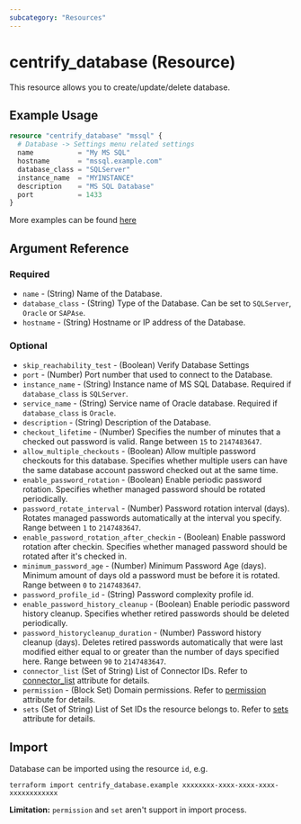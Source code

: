 ```yaml
---
subcategory: "Resources"
---
```


# centrify_database (Resource)

This resource allows you to create/update/delete database.

## Example Usage

```terraform
resource "centrify_database" "mssql" {
  # Database -> Settings menu related settings
  name           = "My MS SQL"
  hostname       = "mssql.example.com"
  database_class = "SQLServer"
  instance_name  = "MYINSTANCE"
  description    = "MS SQL Database"
  port           = 1433
}
```

More examples can be found [here](https://github.com/marcozj/terraform-provider-centrifyvault/tree/main/examples/centrify_database)

## Argument Reference

### Required

- `name` - (String) Name of the Database.
- `database_class` - (String) Type of the Database. Can be set to `SQLServer`, `Oracle` or `SAPAse`.
- `hostname` - (String) Hostname or IP address of the Database.

### Optional

- `skip_reachability_test` - (Boolean) Verify Database Settings
- `port` - (Number) Port number that used to connect to the Database.
- `instance_name` - (String) Instance name of MS SQL Database. Required if `database_class` is `SQLServer`.
- `service_name` - (String) Service name of Oracle database. Required if `database_class` is `Oracle`.
- `description` - (String) Description of the Database.
- `checkout_lifetime` - (Number) Specifies the number of minutes that a checked out password is valid. Range between `15` to `2147483647`.
- `allow_multiple_checkouts` - (Boolean) Allow multiple password checkouts for this database. Specifies whether multiple users can have the same database account password checked out at the same time.
- `enable_password_rotation` - (Boolean) Enable periodic password rotation. Specifies whether managed password should be rotated periodically.
- `password_rotate_interval` - (Number) Password rotation interval (days). Rotates managed passwords automatically at the interval you specify. Range between `1` to `2147483647`.
- `enable_password_rotation_after_checkin` - (Boolean) Enable password rotation after checkin. Specifies whether managed password should be rotated after it's checked in.
- `minimum_password_age` - (Number) Minimum Password Age (days). Minimum amount of days old a password must be before it is rotated. Range between `0` to `2147483647`.
- `password_profile_id` - (String) Password complexity profile id.
- `enable_password_history_cleanup` - (Boolean) Enable periodic password history cleanup. Specifies whether retired passwords should be deleted periodically.
- `password_historycleanup_duration` - (Number) Password history cleanup (days). Deletes retired passwords automatically that were last modified either equal to or greater than the number of days specified here. Range between `90` to `2147483647`.
- `connector_list` (Set of String) List of Connector IDs. Refer to [connector_list](./attribute_connector_list.md) attribute for details.
- `permission` - (Block Set) Domain permissions. Refer to [permission](./attribute_permission.md) attribute for details.
- `sets` (Set of String) List of Set IDs the resource belongs to. Refer to [sets](./attribute_sets.md) attribute for details.

## Import

Database can be imported using the resource `id`, e.g.

```shell
terraform import centrify_database.example xxxxxxxx-xxxx-xxxx-xxxx-xxxxxxxxxxxx
```

**Limitation:** `permission` and `set` aren't support in import process.
